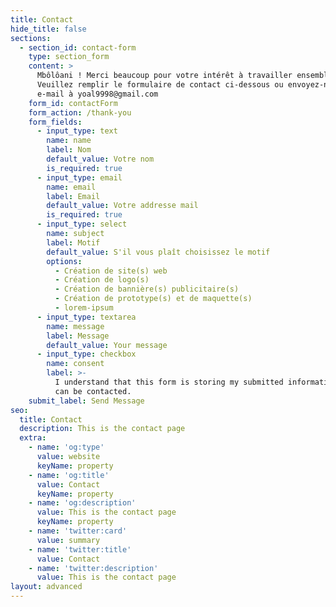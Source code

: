 ```yaml
---
title: Contact
hide_title: false
sections:
  - section_id: contact-form
    type: section_form
    content: >
      Mbôlôani ! Merci beaucoup pour votre intérêt à travailler ensemble.
      Veuillez remplir le formulaire de contact ci-dessous ou envoyez-nous un
      e-mail à yoal9998@gmail.com 
    form_id: contactForm
    form_action: /thank-you
    form_fields:
      - input_type: text
        name: name
        label: Nom
        default_value: Votre nom
        is_required: true
      - input_type: email
        name: email
        label: Email
        default_value: Votre addresse mail
        is_required: true
      - input_type: select
        name: subject
        label: Motif
        default_value: S'il vous plaît choisissez le motif
        options:
          - Création de site(s) web
          - Création de logo(s)
          - Création de bannière(s) publicitaire(s)
          - Création de prototype(s) et de maquette(s)
          - lorem-ipsum
      - input_type: textarea
        name: message
        label: Message
        default_value: Your message
      - input_type: checkbox
        name: consent
        label: >-
          I understand that this form is storing my submitted information so I
          can be contacted.
    submit_label: Send Message
seo:
  title: Contact
  description: This is the contact page
  extra:
    - name: 'og:type'
      value: website
      keyName: property
    - name: 'og:title'
      value: Contact
      keyName: property
    - name: 'og:description'
      value: This is the contact page
      keyName: property
    - name: 'twitter:card'
      value: summary
    - name: 'twitter:title'
      value: Contact
    - name: 'twitter:description'
      value: This is the contact page
layout: advanced
---
```

